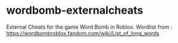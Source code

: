 # wordbomb-externalcheats
External Cheats for the game Word Bomb in Roblox.
Wordlist from : https://wordbombroblox.fandom.com/wiki/List_of_long_words
